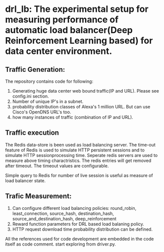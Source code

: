 # drl_lb: The experimental setup for measuring performance of automatic load balancer(Deep Reinforcement Learning based) for data center environment.

## Traffic Generation:
The repository contains code for following:
1. Generating huge data center web bound traffic(IP and URL). Please see config.ini section.
2. Number of unique IP's in a subnet.
3. probability distribution classes of Alexa's 1 million URL. But can use Cisco's OpenDNS URL's too.
4. how many instances of traffic (combination of IP and URL).

## Traffic execution
The Redis data-store is been used as load balancing server. 
The time-out feature of Redis is used to simulate HTTP persistent sessions and to simulate HTTP sessionprocessing time.
Seperate redis servers are used to measure above timing charactristics.
The redis entries will get removed after timeout.
The timeout values are configurable.

Simple query to Redis for number of live session is useful as measure of load balancer state.

## Trafic Measurement:
1. Can configure different load balancing policies: 
       round_robin, 
       least_connection, 
       source_hash, 
       destination_hash, 
       source_and_destination_hash, 
       deep_reinforcement
2. Reward function parameters for DRL based load balaning policy.
3. HTTP request download time probability distribution can be defined.

All the references used for code development are embedded in the code itself as code comment.
start exploring from driver.py.
